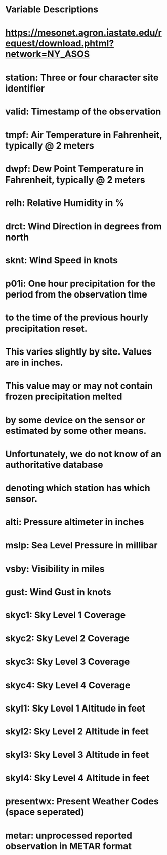 # Variable Descriptions
#   https://mesonet.agron.iastate.edu/request/download.phtml?network=NY_ASOS

# station: Three or four character site identifier
# valid:   Timestamp of the observation
# tmpf:    Air Temperature in Fahrenheit, typically @ 2 meters
# dwpf:    Dew Point Temperature in Fahrenheit, typically @ 2 meters
# relh:    Relative Humidity in %
# drct:    Wind Direction in degrees from north
# sknt:    Wind Speed in knots
# p01i:    One hour precipitation for the period from the observation time
#          to the time of the previous hourly precipitation reset.
#          This varies slightly by site. Values are in inches.
#          This value may or may not contain frozen precipitation melted
#          by some device on the sensor or estimated by some other means.
#          Unfortunately, we do not know of an authoritative database
#          denoting which station has which sensor.
# alti:    Pressure altimeter in inches
# mslp:    Sea Level Pressure in millibar
# vsby:    Visibility in miles
# gust:    Wind Gust in knots
# skyc1:   Sky Level 1 Coverage
# skyc2:   Sky Level 2 Coverage
# skyc3:   Sky Level 3 Coverage
# skyc4:   Sky Level 4 Coverage
# skyl1:   Sky Level 1 Altitude in feet
# skyl2:   Sky Level 2 Altitude in feet
# skyl3:   Sky Level 3 Altitude in feet
# skyl4:   Sky Level 4 Altitude in feet
# presentwx: Present Weather Codes (space seperated)
# metar:   unprocessed reported observation in METAR format
